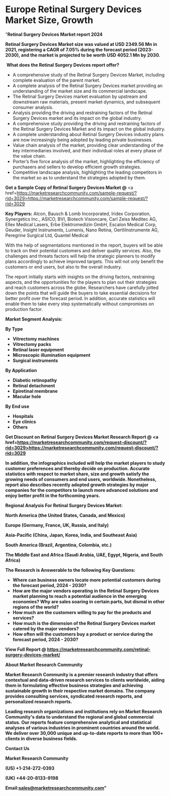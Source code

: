 # Europe Retinal Surgery Devices Market Size, Growth
"<strong>Retinal Surgery Devices Market report 2024</strong>

<strong>Retinal Surgery Devices Market size was valued at USD 2349.56 Mn in 2021, registering a CAGR of 7.05% during the forecast period (2023-2030), and the market is projected to be worth USD 4052.1 Mn by 2030.</strong>

 <strong><b>What does the Retinal Surgery Devices report offer?</b></strong>
<ul>
  <li>A comprehensive study of the Retinal Surgery Devices Market, including complete evaluation of the parent market.</li>
  <li>A complete analysis of the Retinal Surgery Devices market providing an understanding of the market size and its commercial landscape.</li>
  <li>The Retinal Surgery Devices market evaluation by upstream and downstream raw materials, present market dynamics, and subsequent consumer analysis.</li>
  <li>Analysis providing the driving and restraining factors of the Retinal Surgery Devices market and its impact on the global industry.</li>
  <li>A comprehensive study providing the driving and restraining factors of the Retinal Surgery Devices Market and its impact on the global industry.</li>
  <li>A complete understanding about Retinal Surgery Devices industry plans are now increasingly being adopted by leading private businesses.</li>
  <li>Value chain analysis of the market, providing clear understanding of the key intermediaries involved, and their individual roles at every phase of the value chain.</li>
  <li>Porter’s five force analysis of the market, highlighting the efficiency of purchasers and sellers to develop efficient growth strategies.</li>
  <li>Competitive landscape analysis, highlighting the leading competitors in the market so as to understand the strategies adopted by them.</li>
</ul>

<strong>Get a Sample Copy of Retinal Surgery Devices Market @ </strong><a href=https://marketresearchcommunity.com/sample-request/?rid=3029><u>https://marketresearchcommunity.com/sample-request/?rid=3029</u></a>

<strong>Key Players:</strong> 
Alcon, Bausch &amp; Lomb Incorporated, Iridex Corporation, Synergetics Inc., ASICO, BVI, Biotech Visioncare, Carl Zeiss Meditec AG, Ellex Medical Lasers, Erbe Elektromedizin GmbH, Escalon Medical Corp, Geuder, Insight Instruments, Lumenis, Nano Retina, OertliInstrumente AG, Peregrine Surgical Ltd, Quantel Medical

With the help of segmentations mentioned in the report, buyers will be able to track on their potential customers and deliver quality services. Also, the challenges and threats factors will help the strategic planners to modify plans accordingly to achieve improved targets. This will not only benefit the customers or end users, but also to the overall industry.

The report initially starts with insights on the driving factors, restraining aspects, and the opportunities for the players to plan out their strategies and reach customers across the globe. Researchers have carefully jotted down the points that will guide the buyers to take essential decisions for better profit over the forecast period. In addition, accurate statistics will enable them to take every step systematically without compromises on production factor.

<strong>Market Segment Analysis:</strong>


<strong><strong>By Type</strong></h4>
<ul>
 	<li>Vitrectomy machines</li>
 	<li>Vitrectomy packs</li>
 	<li>Retinal laser equipment</li>
 	<li>Microscopic illumination equipment</li>
 	<li>Surgical instruments</li>
</ul>
<strong><strong>By Application</strong></h4>
<ul>
 	<li>Diabetic retinopathy</li>
 	<li>Retinal detachment</li>
 	<li>Epiretinal membrane</li>
 	<li>Macular hole</li>
</ul>
<strong><strong>By End use</strong></h4>
<ul>
 	<li>Hospitals</li>
 	<li>Eye clinics</li>
 	<li>Others</li>
</ul>

<strong>Get Discount on Retinal Surgery Devices Market Research Report @ </b></strong><a href=https://marketresearchcommunity.com/request-discount/?rid=3029><u>https://marketresearchcommunity.com/request-discount/?rid=3029</u></a>

In addition, the infographics included will help the market players to study customer preferences and thereby decide on production. Accurate statistics with respect to market share, size and growth satisfy the growing needs of consumers and end users, worldwide. Nonetheless, report also describes recently adopted growth strategies by major companies for the competitors to launch more advanced solutions and enjoy better profit in the forthcoming years.

<strong>Regional Analysis For Retinal Surgery Devices Market:</strong>

<strong>North America</strong> (the United States, Canada, and Mexico)

<strong>Europe</strong> (Germany, France, UK, Russia, and Italy)

<strong>Asia-Pacific</strong> (China, Japan, Korea, India, and Southeast Asia)

<strong>South America</strong> (Brazil, Argentina, Colombia, etc.)

<strong>The Middle East and Africa</strong> (Saudi Arabia, UAE, Egypt, Nigeria, and South Africa)

<strong>The Research is Answerable to the following Key Questions:</strong>
<ul>
 	<li>Where can business owners locate more potential customers during the forecast period, 2024 - 2030?</li>
 	<li>How are the major vendors operating in the Retinal Surgery Devices market planning to reach a potential audience in the emerging economies? Why are sales soaring in certain parts, but dismal in other regions of the world?</li>
 	<li>How much are the customers willing to pay for the products and services?</li>
 	<li>How much is the dimension of the Retinal Surgery Devices market catered by the major vendors?</li>
 	<li>How often will the customers buy a product or service during the forecast period, 2024 - 2030?</li>
</ul>

<strong>View Full Report @</strong> <a href=https://marketresearchcommunity.com/retinal-surgery-devices-market/>https://marketresearchcommunity.com/retinal-surgery-devices-market/</a>

<strong>About Market Research Community</strong>

Market Research Community is a premier research industry that offers contextual and data-driven research services to clients worldwide, aiding them in formulating effective business strategies and achieving sustainable growth in their respective market domains. The company provides consulting services, syndicated research reports, and personalized research reports.

Leading research organizations and institutions rely on Market Research Community's data to understand the regional and global commercial status. Our reports feature comprehensive analytical and statistical analyses of various industries in prominent countries around the world. We deliver over 30,000 unique and up-to-date reports to more than 100+ clients in diverse business fields.

<strong>Contact Us</strong>

<strong>Market Research Community</strong>

(US) +1-214-272-0393

(UK) +44-20-8133-9198

<strong>Email:</strong>sales@marketresearchcommunity.com"
